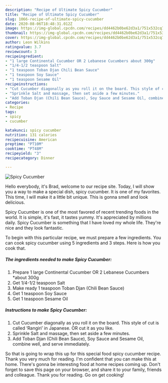 ```yaml
---
description: "Recipe of Ultimate Spicy Cucumber"
title: "Recipe of Ultimate Spicy Cucumber"
slug: 1066-recipe-of-ultimate-spicy-cucumber
date: 2020-08-06T18:48:31.012Z
image: https://img-global.cpcdn.com/recipes/dd4462b0be62d3a1/751x532cq70/spicy-cucumber-recipe-main-photo.jpg
thumbnail: https://img-global.cpcdn.com/recipes/dd4462b0be62d3a1/751x532cq70/spicy-cucumber-recipe-main-photo.jpg
cover: https://img-global.cpcdn.com/recipes/dd4462b0be62d3a1/751x532cq70/spicy-cucumber-recipe-main-photo.jpg
author: Leon Wilkins
ratingvalue: 3.7
reviewcount: 3
recipeingredient:
- "1 large Continental Cucumber OR 2 Lebanese Cucumbers about 300g"
- "1/4-1/2 teaspoon Salt"
- "1 teaspoon Toban Djan Chili Bean Sauce"
- "1 teaspoon Soy Sauce"
- "1 teaspoon Sesame Oil"
recipeinstructions:
- "Cut Cucumber diagonally as you roll it on the board. This style of cut is called ‘Rangiri’ in Japanese. OR cut it as you like."
- "Sprinkle Salt and massage, then set aside a few minutes."
- "Add Toban Djan (Chili Bean Sauce), Soy Sauce and Sesame Oil, combine well, and serve immediately."
categories:
- Recipe
tags:
- spicy
- cucumber

katakunci: spicy cucumber 
nutrition: 131 calories
recipecuisine: American
preptime: "PT10M"
cooktime: "PT48M"
recipeyield: "3"
recipecategory: Dinner

---
```



![Spicy Cucumber](https://img-global.cpcdn.com/recipes/dd4462b0be62d3a1/751x532cq70/spicy-cucumber-recipe-main-photo.jpg)

Hello everybody, it's Brad, welcome to our recipe site. Today, I will show you a way to make a special dish, spicy cucumber. It is one of my favorites. This time, I will make it a little bit unique. This is gonna smell and look delicious.



Spicy Cucumber is one of the most favored of recent trending foods in the world. It is simple, it's fast, it tastes yummy. It's appreciated by millions daily. Spicy Cucumber is something that I have loved my whole life. They're nice and they look fantastic.


To begin with this particular recipe, we must prepare a few ingredients. You can cook spicy cucumber using 5 ingredients and 3 steps. Here is how you cook that.

<!--inarticleads1-->

##### The ingredients needed to make Spicy Cucumber:

1. Prepare 1 large Continental Cucumber OR 2 Lebanese Cucumbers *about 300g
1. Get 1/4-1/2 teaspoon Salt
1. Make ready 1 teaspoon Toban Djan (Chili Bean Sauce)
1. Get 1 teaspoon Soy Sauce
1. Get 1 teaspoon Sesame Oil




<!--inarticleads2-->

##### Instructions to make Spicy Cucumber:

1. Cut Cucumber diagonally as you roll it on the board. This style of cut is called ‘Rangiri’ in Japanese. OR cut it as you like.
1. Sprinkle Salt and massage, then set aside a few minutes.
1. Add Toban Djan (Chili Bean Sauce), Soy Sauce and Sesame Oil, combine well, and serve immediately.




So that is going to wrap this up for this special food spicy cucumber recipe. Thank you very much for reading. I'm confident that you can make this at home. There's gonna be interesting food at home recipes coming up. Don't forget to save this page on your browser, and share it to your family, friends and colleague. Thank you for reading. Go on get cooking!
